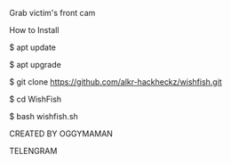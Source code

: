 Grab victim's front cam 

How to Install

$ apt update

$ apt upgrade

$ git clone https://github.com/alkr-hackheckz/wishfish.git

$ cd WishFish

$ bash wishfish.sh

CREATED BY OGGYMAMAN

TELENGRAM 



